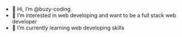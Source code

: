 - 👋 Hi, I’m @buzy-coding
- 👀 I’m interested in web developing and want to be a full stack web developer
- 🌱 I’m currently learning web developing skills


<!---
buzy-coding/buzy-coding is a ✨ special ✨ repository because its `README.md` (this file) appears on your GitHub profile.
You can click the Preview link to take a look at your changes.
--->
